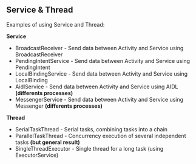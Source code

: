 ## Service & Thread

Examples of using Service and Thread:

**Service**
- BroadcastReceiver - Send data between Activity and Service using BroadcastReceiver
- PendingIntentService - Send data between Activity and Service using PendingIntent
- LocalBindingService - Send data between Activity and Service using LocalBinding
- AidlService - Send data between Activity and Service using AIDL **(differents processes)**
- MessengerService - Send data between Activity and Service using Messenger **(differents processes)**

**Thread**
- SerialTaskThread - Serial tasks, combining tasks into a chain
- ParallelTaskThread - Concurrency execution of several independent tasks **(but general result)**
- SingleThreadExecutor - Single thread for a long task (using ExecutorService)